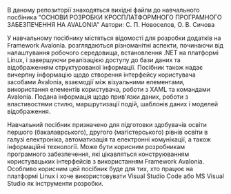 В даному репозиторії знаходяться вихідні файли до навчального посбіника 
"ОСНОВИ РОЗРОБКИ КРОСПЛАТФОРМНОГО ПРОГРАМНОГО ЗАБЕЗПЕЧЕННЯ НА AVALONIA"
Автори: С. П. Новоселов, О. В. Сичова

У навчальному посібнику містяться відомості  для розробки додатків на Framework Avalonia. розглядаються різноманітні аспекти, починаючи від налаштування робочого середовища, встановлення .NET на платформі Linux, і завершуючи реалізацією доступу до бази даних та відображенням структурованої інформації. Посібник також надає вичерпну інформацію щодо створення інтерфейсу користувача засобами Avalonia, взаємодії між візуальними елементами, використання елементів користувача, роботи з XAML та командами Avalonia. Подана інформація щодо прив'язки даних, роботи з властивостями стилю, маршрутизації подій, шаблонів даних і моделей відображення. 

Навчальний посібник призначено для підготовки здобувачів освіти першого (бакалаврського), другого (магістерського) рівнів освіти в галузі електроніка, автоматизація та електронні комунікації, а також інформаційні технології. Може бути корисним розробникам програмного забезпечення, які цікавляться конструюванням користувацьких інтерфейсів з використанням Framework Avalonia. Особливо корисним цей посібник буде для тих, хто працює на платформі Linux і хоче використовувати Visual Studio Code або MS Visual Studio як інструменти розробки.

